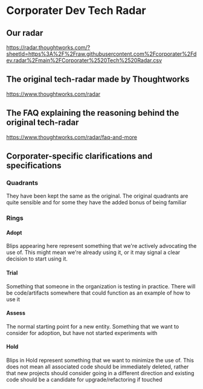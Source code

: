 # Corporater Dev Tech Radar

## Our radar

https://radar.thoughtworks.com/?sheetId=https%3A%2F%2Fraw.githubusercontent.com%2Fcorporater%2Fdev.radar%2Fmain%2FCorporater%2520Tech%2520Radar.csv

## The original tech-radar made by Thoughtworks

https://www.thoughtworks.com/radar

## The FAQ explaining the reasoning behind the original tech-radar

https://www.thoughtworks.com/radar/faq-and-more

## Corporater-specific clarifications and specifications

### Quadrants

They have been kept the same as the original. The original quadrants are quite sensible and for some they have the added bonus of being familiar

### Rings

#### Adopt

Blips appearing here represent something that we're actively advocating the use of. This might mean we're already using it, or it may signal a clear decision to start using it.

#### Trial

Something that someone in the organization is testing in practice. There will be code/artifacts somewhere that could function as an example of how to use it

#### Assess

The normal starting point for a new entity. Something that we want to consider for adoption, but have not started experiments with

#### Hold

Blips in Hold represent something that we want to minimize the use of. This does not mean all associated code should be immediately deleted, rather that new projects should consider going in a different direction and existing code should be a candidate for upgrade/refactoring if touched

